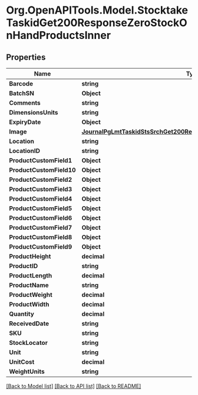 # Org.OpenAPITools.Model.StocktakeTaskidGet200ResponseZeroStockOnHandProductsInner

## Properties

Name | Type | Description | Notes
------------ | ------------- | ------------- | -------------
**Barcode** | **string** |  | [optional] 
**BatchSN** | **Object** |  | [optional] 
**Comments** | **string** |  | [optional] 
**DimensionsUnits** | **string** |  | [optional] 
**ExpiryDate** | **Object** |  | [optional] 
**Image** | [**JournalPgLmtTaskidStsSrchGet200ResponseJournalsInnerAttachmentsInner**](JournalPgLmtTaskidStsSrchGet200ResponseJournalsInnerAttachmentsInner.md) |  | [optional] 
**Location** | **string** |  | [optional] 
**LocationID** | **string** |  | [optional] 
**ProductCustomField1** | **Object** |  | [optional] 
**ProductCustomField10** | **Object** |  | [optional] 
**ProductCustomField2** | **Object** |  | [optional] 
**ProductCustomField3** | **Object** |  | [optional] 
**ProductCustomField4** | **Object** |  | [optional] 
**ProductCustomField5** | **Object** |  | [optional] 
**ProductCustomField6** | **Object** |  | [optional] 
**ProductCustomField7** | **Object** |  | [optional] 
**ProductCustomField8** | **Object** |  | [optional] 
**ProductCustomField9** | **Object** |  | [optional] 
**ProductHeight** | **decimal** |  | [optional] 
**ProductID** | **string** |  | [optional] 
**ProductLength** | **decimal** |  | [optional] 
**ProductName** | **string** |  | [optional] 
**ProductWeight** | **decimal** |  | [optional] 
**ProductWidth** | **decimal** |  | [optional] 
**Quantity** | **decimal** |  | [optional] 
**ReceivedDate** | **string** |  | [optional] 
**SKU** | **string** |  | [optional] 
**StockLocator** | **string** |  | [optional] 
**Unit** | **string** |  | [optional] 
**UnitCost** | **decimal** |  | [optional] 
**WeightUnits** | **string** |  | [optional] 

[[Back to Model list]](../README.md#documentation-for-models) [[Back to API list]](../README.md#documentation-for-api-endpoints) [[Back to README]](../README.md)

